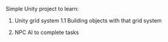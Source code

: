 Simple Unity project to learn:
1. Unity grid system
1.1 Building objects with that grid system

2. NPC AI to complete tasks
